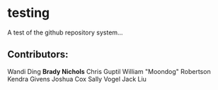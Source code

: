 # testing
A test of the github repository system...

## Contributors:
Wandi Ding
**Brady Nichols**
Chris Guptil
William "Moondog" Robertson
Kendra Givens 
Joshua Cox
Sally Vogel
Jack Liu
